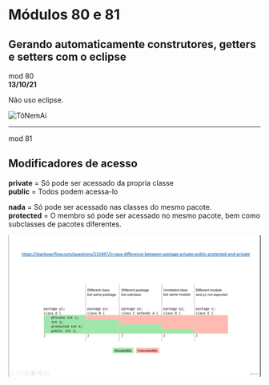# Módulos 80 e 81

## Gerando automaticamente construtores, getters e setters com o eclipse

mod 80  
**13/10/21**

Não uso eclipse.

![TôNemAí](https://c.tenor.com/Hv3bZ2JhthwAAAAC/to-nem-ai-t%C3%B4nem-ai.gif)

----

mod 81  

## Modificadores de acesso

**private** = Só pode ser acessado da propria classe  
**public** = Todos podem acessa-lo  

**nada**  = Só pode ser acessado nas classes do mesmo pacote.  
**protected** = O membro só pode ser acessado no mesmo pacote, bem como subclasses de pacotes diferentes.

<img src="../Images/Screenshot (168).png">
